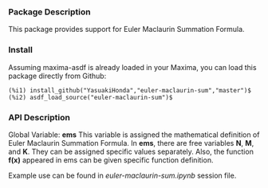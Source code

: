 ### Package Description

This package provides support for Euler Maclaurin Summation Formula.

### Install

Assuming maxima-asdf is already loaded in your Maxima, you can load this package directly from Github:

	(%i1) install_github("YasuakiHonda","euler-maclaurin-sum","master")$
	(%i2) asdf_load_source("euler-maclaurin-sum")$

### API Description

Global Variable: **ems**
This variable is assigned the mathematical definition of Euler Maclaurin Summation Formula.
In **ems**, there are free variables **N**, **M**, and **K**. They can be assigned specific values separately.
Also, the function **f(x)** appeared in ems can be given specific function definition.

Example use can be found in *euler-maclaurin-sum.ipynb* session file.
